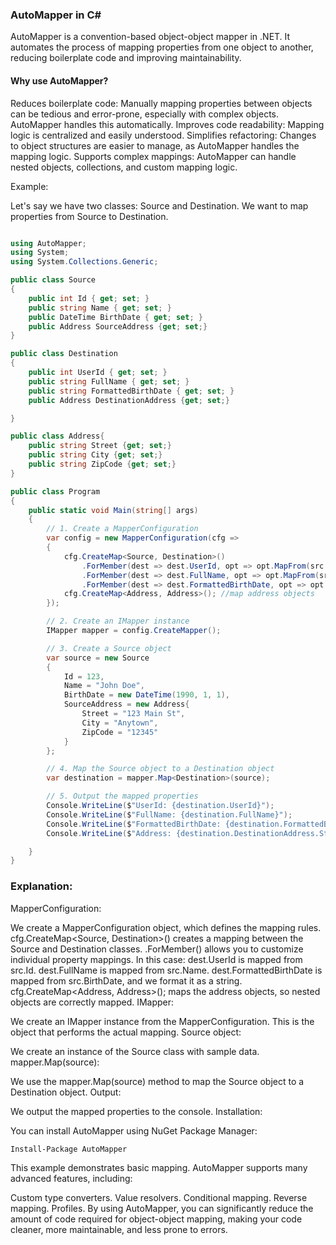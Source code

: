 ### AutoMapper in C#

AutoMapper is a convention-based object-object mapper in .NET. It automates the process of mapping properties from one object to another, reducing boilerplate code and improving maintainability.

#### Why use AutoMapper?

Reduces boilerplate code: Manually mapping properties between objects can be tedious and error-prone, especially with complex objects. AutoMapper handles this automatically.
Improves code readability: Mapping logic is centralized and easily understood.
Simplifies refactoring: Changes to object structures are easier to manage, as AutoMapper handles the mapping logic.
Supports complex mappings: AutoMapper can handle nested objects, collections, and custom mapping logic.

Example:

Let's say we have two classes: Source and Destination. We want to map properties from Source to Destination.

```C#

using AutoMapper;
using System;
using System.Collections.Generic;

public class Source
{
    public int Id { get; set; }
    public string Name { get; set; }
    public DateTime BirthDate { get; set; }
    public Address SourceAddress {get; set;}
}

public class Destination
{
    public int UserId { get; set; }
    public string FullName { get; set; }
    public string FormattedBirthDate { get; set; }
    public Address DestinationAddress {get; set;}

}

public class Address{
    public string Street {get; set;}
    public string City {get; set;}
    public string ZipCode {get; set;}
}

public class Program
{
    public static void Main(string[] args)
    {
        // 1. Create a MapperConfiguration
        var config = new MapperConfiguration(cfg =>
        {
            cfg.CreateMap<Source, Destination>()
                .ForMember(dest => dest.UserId, opt => opt.MapFrom(src => src.Id))
                .ForMember(dest => dest.FullName, opt => opt.MapFrom(src => src.Name))
                .ForMember(dest => dest.FormattedBirthDate, opt => opt.MapFrom(src => src.BirthDate.ToString("yyyy-MM-dd")));
            cfg.CreateMap<Address, Address>(); //map address objects
        });

        // 2. Create an IMapper instance
        IMapper mapper = config.CreateMapper();

        // 3. Create a Source object
        var source = new Source
        {
            Id = 123,
            Name = "John Doe",
            BirthDate = new DateTime(1990, 1, 1),
            SourceAddress = new Address{
                Street = "123 Main St",
                City = "Anytown",
                ZipCode = "12345"
            }
        };

        // 4. Map the Source object to a Destination object
        var destination = mapper.Map<Destination>(source);

        // 5. Output the mapped properties
        Console.WriteLine($"UserId: {destination.UserId}");
        Console.WriteLine($"FullName: {destination.FullName}");
        Console.WriteLine($"FormattedBirthDate: {destination.FormattedBirthDate}");
        Console.WriteLine($"Address: {destination.DestinationAddress.Street}, {destination.DestinationAddress.City}, {destination.DestinationAddress.ZipCode}");

    }
}
```

### Explanation:

MapperConfiguration:

We create a MapperConfiguration object, which defines the mapping rules.
cfg.CreateMap<Source, Destination>() creates a mapping between the Source and Destination classes.
.ForMember() allows you to customize individual property mappings. In this case:
dest.UserId is mapped from src.Id.
dest.FullName is mapped from src.Name.
dest.FormattedBirthDate is mapped from src.BirthDate, and we format it as a string.
cfg.CreateMap<Address, Address>(); maps the address objects, so nested objects are correctly mapped.
IMapper:

We create an IMapper instance from the MapperConfiguration. This is the object that performs the actual mapping.
Source object:

We create an instance of the Source class with sample data.
mapper.Map<Destination>(source):

We use the mapper.Map<Destination>(source) method to map the Source object to a Destination object.
Output:

We output the mapped properties to the console.
Installation:

You can install AutoMapper using NuGet Package Manager:

```Bash
Install-Package AutoMapper
```
This example demonstrates basic mapping. AutoMapper supports many advanced features, including:

Custom type converters.
Value resolvers.
Conditional mapping.
Reverse mapping.
Profiles.
By using AutoMapper, you can significantly reduce the amount of code required for object-object mapping, making your code cleaner, more maintainable, and less prone to errors.

